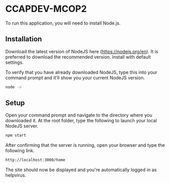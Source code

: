 # CCAPDEV-MCOP2
To run this application, you will need to install Node.js.

## Installation
Download the latest version of NodeJS here (https://nodejs.org/en). It is preferred to download the recommended version.
Install with default settings.

To verify that you have already downloaded NodeJS, type this into your command prompt and it'll show you your current NodeJS version.
```bash
node -v
```

## Setup
Open your command prompt and navigate to the directory where you downloaded it. At the root folder, type the following to launch your local NodeJS server.
```bash
npm start
```
After confirming that the server is running, open your browser and type the following link.
```bash
http://localhost:3000/home
```
The site should now be displayed and you're automatically logged in as helpvirus.
